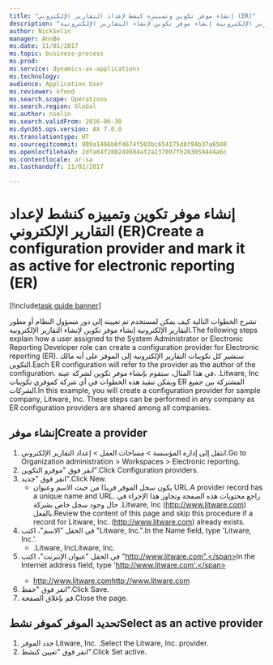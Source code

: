 ```yaml
--- 
title: "إنشاء موفر تكوين وتمييزه كنشط لإعداد التقارير الإلكتروني (ER)"
description: "تشرح الخطوات التالية كيف يمكن لمستخدم تم تعيينه إلى دور مسؤول النظام أو مطور التقارير الإلكترونية إنشاء موفر تكوين لإنشاء التقارير الإلكترونية."
author: NickSelin
manager: AnnBe
ms.date: 11/01/2017
ms.topic: business-process
ms.prod: 
ms.service: dynamics-ax-applications
ms.technology: 
audience: Application User
ms.reviewer: kfend
ms.search.scope: Operations
ms.search.region: Global
ms.author: nselin
ms.search.validFrom: 2016-06-30
ms.dyn365.ops.version: AX 7.0.0
ms.translationtype: HT
ms.sourcegitcommit: 809a1466b0f4674f503bc654175d8f94b37a6508
ms.openlocfilehash: 2dfa04f280249884af2a237807fb283059444a6c
ms.contentlocale: ar-sa
ms.lasthandoff: 11/01/2017

---
```

# <a name="create-a-configuration-provider-and-mark-it-as-active-for-electronic-reporting-er"></a><span data-ttu-id="1bcc6-103">إنشاء موفر تكوين وتمييزه كنشط لإعداد التقارير الإلكتروني (ER)</span><span class="sxs-lookup"><span data-stu-id="1bcc6-103">Create a configuration provider and mark it as active for electronic reporting (ER)</span></span>

[!include[task guide banner](../../includes/task-guide-banner.md)]

<span data-ttu-id="1bcc6-104">تشرح الخطوات التالية كيف يمكن لمستخدم تم تعيينه إلى دور مسؤول النظام أو مطور التقارير الإلكترونية إنشاء موفر تكوين لإنشاء التقارير الإلكترونية.</span><span class="sxs-lookup"><span data-stu-id="1bcc6-104">The following steps explain how a user assigned to the System Administrator or Electronic Reporting Developer role can create a configuration provider for Electronic reporting (ER).</span></span> <span data-ttu-id="1bcc6-105">ستشير كل تكوينات التقارير الإلكترونية إلى الموفر على أنه مالك التكوين.</span><span class="sxs-lookup"><span data-stu-id="1bcc6-105">Each ER configuration will refer to the provider as the author of the configuration.</span></span> <span data-ttu-id="1bcc6-106">في هذا المثال، ستقوم بإنشاء موفر تكوين لشركة عينة، .Litware, Inc ويمكن تنفيذ هذه الخطوات في أي شركة كموفري تكوينات ER المشتركة بين جميع الشركات.</span><span class="sxs-lookup"><span data-stu-id="1bcc6-106">In this example, you will create a configuration provider for sample company, Litware, Inc. These steps can be performed in any company as ER configuration providers are shared among all companies.</span></span>


## <a name="create-a-provider"></a><span data-ttu-id="1bcc6-107">إنشاء موفر</span><span class="sxs-lookup"><span data-stu-id="1bcc6-107">Create a provider</span></span>
1. <span data-ttu-id="1bcc6-108">انتقل إلى إدارة المؤسسة > مساحات العمل‬ > إعداد التقارير الإلكتروني‬.</span><span class="sxs-lookup"><span data-stu-id="1bcc6-108">Go to Organization administration > Workspaces > Electronic reporting.</span></span>
2. <span data-ttu-id="1bcc6-109">انقر فوق "موفرو التكوين".</span><span class="sxs-lookup"><span data-stu-id="1bcc6-109">Click Configuration providers.</span></span>
3. <span data-ttu-id="1bcc6-110">انقر فوق "جديد".</span><span class="sxs-lookup"><span data-stu-id="1bcc6-110">Click New.</span></span>
    * <span data-ttu-id="1bcc6-111">يكون سجل الموفر فريدًا من حيث الاسم وعنوان URL.</span><span class="sxs-lookup"><span data-stu-id="1bcc6-111">A provider record has a unique name and URL.</span></span> <span data-ttu-id="1bcc6-112">راجع محتويات هذه الصفحة وتجاوز هذا الإجراء في حال وجود سجل خاص بشركة .Litware, Inc ‏(http://www.litware.com) بالفعل.</span><span class="sxs-lookup"><span data-stu-id="1bcc6-112">Review the content of this page and skip this procedure if a record for Litware, Inc. (http://www.litware.com) already exists.</span></span>  
4. <span data-ttu-id="1bcc6-113">في الحقل "الاسم"، اكتب "Litware, Inc.".</span><span class="sxs-lookup"><span data-stu-id="1bcc6-113">In the Name field, type 'Litware, Inc.'.</span></span>
    * <span data-ttu-id="1bcc6-114">.Litware, Inc</span><span class="sxs-lookup"><span data-stu-id="1bcc6-114">Litware, Inc.</span></span>  
5. <span data-ttu-id="1bcc6-115">في الحقل "عنوان الإنترنت‬"، اكتب "http://www.litware.com".</span><span class="sxs-lookup"><span data-stu-id="1bcc6-115">In the Internet address field, type 'http://www.litware.com'.</span></span>
    * <span data-ttu-id="1bcc6-116">http://www.litware.com</span><span class="sxs-lookup"><span data-stu-id="1bcc6-116">http://www.litware.com</span></span>  
6. <span data-ttu-id="1bcc6-117">انقر فوق "حفظ".</span><span class="sxs-lookup"><span data-stu-id="1bcc6-117">Click Save.</span></span>
7. <span data-ttu-id="1bcc6-118">قم بإغلاق الصفحة.</span><span class="sxs-lookup"><span data-stu-id="1bcc6-118">Close the page.</span></span>

## <a name="select-as-an-active-provider"></a><span data-ttu-id="1bcc6-119">تحديد الموفر كموفر نشط</span><span class="sxs-lookup"><span data-stu-id="1bcc6-119">Select as an active provider</span></span>
1. <span data-ttu-id="1bcc6-120">حدد الموفر Litware, Inc. .</span><span class="sxs-lookup"><span data-stu-id="1bcc6-120">Select the Litware, Inc. provider.</span></span>
2. <span data-ttu-id="1bcc6-121">انقر فوق "تعيين كنشط".</span><span class="sxs-lookup"><span data-stu-id="1bcc6-121">Click Set active.</span></span>


